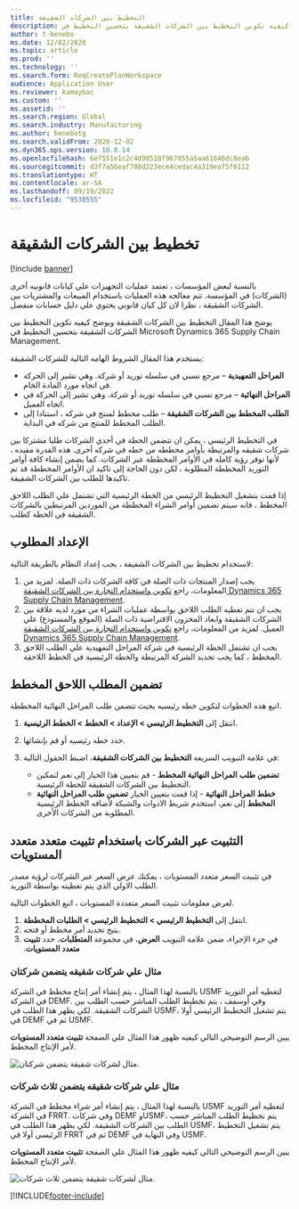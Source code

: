 ```yaml
---
title: التخطيط بين الشركات الشقيقة
description: يوضح هذا المقال التخطيط بين الشركات الشقيقة ويوضح كيفيه تكوين التخطيط بين الشركات الشقيقة بتحسين التخطيط في Microsoft Dynamics 365 Supply Chain Management.
author: t-benebo
ms.date: 12/02/2020
ms.topic: article
ms.prod: ''
ms.technology: ''
ms.search.form: ReqCreatePlanWorkspace
audience: Application User
ms.reviewer: kamaybac
ms.custom: ''
ms.assetid: ''
ms.search.region: Global
ms.search.industry: Manufacturing
ms.author: benebotg
ms.search.validFrom: 2020-12-02
ms.dyn365.ops.version: 10.0.14
ms.openlocfilehash: 6ef551e1c2c4d90510f967855a5aa61646dc8eab
ms.sourcegitcommit: d3f7a56eaf788d223ece4cedac4a319eaf5f6112
ms.translationtype: HT
ms.contentlocale: ar-SA
ms.lasthandoff: 09/19/2022
ms.locfileid: "9538555"
---
```

# <a name="intercompany-planning"></a>تخطيط بين الشركات الشقيقة

[!include [banner](../../includes/banner.md)]

بالنسبة لبعض المؤسسات ، تعتمد عمليات التجهيزات علي كيانات قانونيه أخرى (الشركات) في المؤسسة. تتم معالجه هذه العمليات باستخدام المبيعات والمشتريات بين الشركات الشقيقة ، نظرا لان كل كيان قانوني يحتوي علي دليل حسابات منفصل.

يوضح هذا المقال التخطيط بين الشركات الشقيقة ويوضح كيفيه تكوين التخطيط بين الشركات الشقيقة بتحسين التخطيط في Microsoft Dynamics 365 Supply Chain Management.

يستخدم هذا المقال الشروط الهامه التالية للشركات الشقيقة:

- **المراحل التمهيدية** – مرجع نسبي في سلسله توريد أو شركة. وهي تشير إلى الحركة في اتجاه مورد المادة الخام.
- **المراحل النهائية** – مرجع نسبي في سلسله توريد أو شركة. وهي تشير إلى الحركة في اتجاه العميل.
- **الطلب المخطط بين الشركات الشقيقة** – طلب مخطط لمنتج في شركه ، استنادا إلى الطلب المخطط للمنتج من شركه في البداية.

في التخطيط الرئيسي ، يمكن ان تتضمن الخطة في أحدي الشركات طلبا مشتركا بين شركات شقيقه والمرتبطة بأوامر مخططه من خطه في شركه أخرى. هذه القدرة مفيده ، لأنها توفر رؤية كامله في الأوامر المخططة عبر الشركات. كما يضمن إنشاء كافة أوامر التوريد المخططة المطلوبة ، لكن دون الحاجة إلى تاكيد ان الأوامر المخططة قد تم تاكيدها للطلب بين الشركات الشقيقة.

إذا قمت بتشغيل التخطيط الرئيسي من الخطة الرئيسية التي تشتمل علي الطلب اللاحق المخطط ، فانه سيتم تضمين أوامر الشراء المخططة من الموردين المرتبطين بالشركات الشقيقة في الخطة كطلب.

## <a name="required-setup"></a>الإعداد المطلوب

لاستخدام تخطيط بين الشركات الشقيقة ، يجب إعداد النظام بالطريقة التالية:

1. يجب إصدار المنتجات ذات الصلة في كافة الشركات ذات الصلة. لمزيد من المعلومات، راجع [تكوين واستخدام التجارة بين الشركات الشقيقة Dynamics 365 Supply Chain Management](/training/modules/configure-use-intercompany-trade-dyn365-supply-chain-mgmt/).
1. يجب ان تتم تغطيه الطلب اللاحق بواسطة عمليات الشراء من مورد لديه علاقة بين الشركات الشقيقة وابعاد المخزون الافتراضية ذات الصلة (الموقع والمستودع) علي العميل. لمزيد من المعلومات، راجع [تكوين واستخدام التجارة بين الشركات الشقيقة Dynamics 365 Supply Chain Management](/training/modules/configure-use-intercompany-trade-dyn365-supply-chain-mgmt/).
1. يجب ان تشتمل الخطة الرئيسية في شركة المراحل التمهيدية علي الطلب اللاحق المخطط ، كما يجب تحديد الشركة المرتبطة والخطة الرئيسية في الخطط اللاحقة.

## <a name="include-planned-downstream-demand"></a>تضمين المطلب اللاحق المخطط

اتبع هذه الخطوات لتكوين خطه رئيسيه بحيث تتضمن طلب المراحل النهائية المخططة.

1. انتقل إلى **التخطيط الرئيسي \> الإعداد \> الخطط \> الخطط الرئيسية**.
1. حدد خطه رئيسيه أو قم بإنشائها.
1. في علامة التبويب السريعة **التخطيط بين الشركات الشقيقة**، اضبط الحقول التالية:

    - **تضمين طلب المراحل النهائية المخطط** - قم بتعيين هذا الخيار إلى *نعم* لتمكين التخطيط بين الشركات الشقيقة للخطة الرئيسية.
    - **خطط المراحل النهائية** - إذا قمت بتعيين الخيار **تضمين طلب المراحل النهائية المخطط** إلى *نعم*، استخدم شريط الادوات والشبكة لأضافه الخطط الرئيسية المطلوبة من الشركات الأخرى.

## <a name="peg-across-companies-by-using-multilevel-pegging"></a>التثبيت عبر الشركات باستخدام تثبيت متعدد متعدد المستويات

في تثبيت السعر متعدد المستويات ، يمكنك عرض السعر عبر الشركات لرؤية مصدر الطلب الاولي الذي يتم تغطيته بواسطة التوريد.

لعرض معلومات تثبيت السعر متعددة المستويات ، اتبع الخطوات التالية.

1. انتقل إلى **التخطيط الرئيسي \> التخطيط الرئيسي \> الطلبات المخططة**.
1. يتيح تحديد أمر مخطط أو فتحه.
1. في جزء الإجراء، ضمن علامة التبويب **العرض**، في مجموعة **‏‫المتطلبات**، حدد **تثبيت متعدد المستويات**.

### <a name="intercompany-example-that-involves-two-companies"></a>مثال علي شركات شقيقه يتضمن شركتان

بالنسبة لهذا المثال ، يتم إنشاء أمر إنتاج مخطط في الشركة USMF لتغطيه أمر التوريد في الشركة DEMF. وفي أوسمف ، يتم تخطيط الطلب المباشر حسب الطلب بين الشركات الشقيقة. لكي يظهر هذا الطلب في USMF، يتم تشغيل التخطيط الرئيسي أولا في DEMF ثم في USMF.

يبين الرسم التوضيحي التالي كيفيه ظهور هذا المثال علي الصفحة **تثبيت متعدد المستويات** لأمر الإنتاج المخطط.

![مثال لشركات شقيقة يتضمن شركتان.](media/IntercompanyPlanning1.png)

### <a name="intercompany-example-that-involves-three-companies"></a>مثال علي شركات شقيقه يتضمن ثلاث شركات

بالنسبة لهذا المثال ، يتم إنشاء أمر شراء مخطط في الشركة USMF لتغطيه أمر التوريد في الشركة FRRT. وفي شركات DEMF وUSMF، يتم تخطيط الطلب المباشر حسب الطلب بين الشركات الشقيقة. لكي يظهر هذا الطلب في USMF، يتم تشغيل التخطيط الرئيسي أولا في FRRT ثم في DEMF وفي النهاية في USMF.

يبين الرسم التوضيحي التالي كيفيه ظهور هذا المثال علي الصفحة **تثبيت متعدد المستويات** لأمر الإنتاج المخطط.

![مثال لشركات شقيقة يتضمن ثلاث شركات.](media/IntercompanyPlanning2.png)

[!INCLUDE[footer-include](../../../includes/footer-banner.md)]
